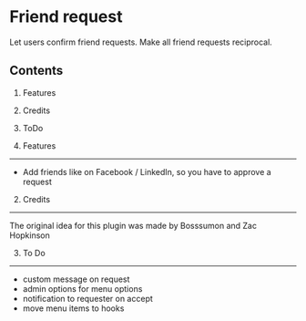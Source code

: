 Friend request
==============
Let users confirm friend requests. Make all friend requests reciprocal.

Contents
--------
1. Features
2. Credits
3. ToDo

1. Features
-----------
- Add friends like on Facebook / LinkedIn, so you have to approve a request

2. Credits
----------
The original idea for this plugin was made by Bosssumon and Zac Hopkinson

3. To Do
--------
- custom message on request
- admin options for menu options
- notification to requester on accept
- move menu items to hooks